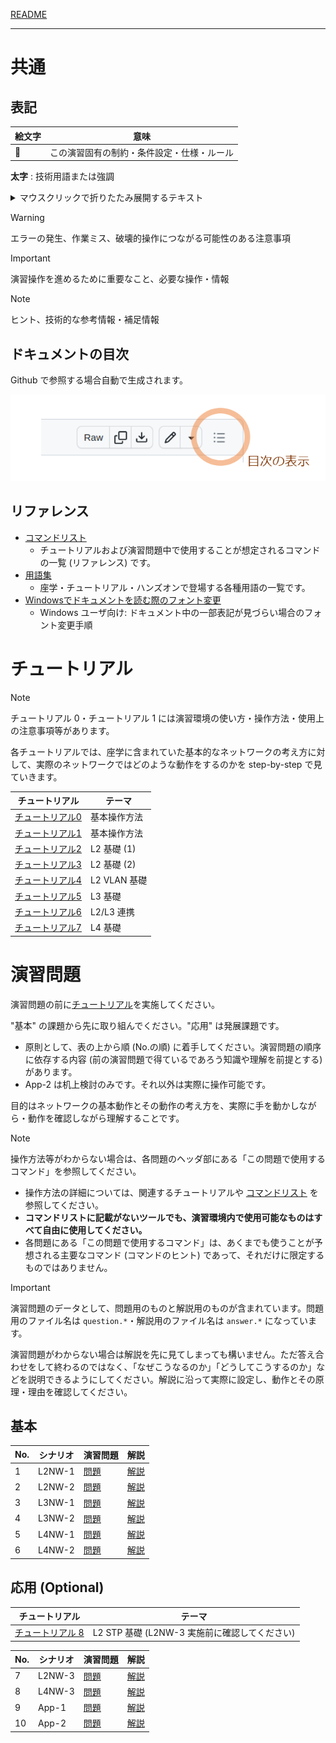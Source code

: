 [README](/README.md)

---

# 共通

## 表記

| 絵文字             | 意味     |
|--------------------|----------|
| :customs:          | この演習固有の制約・条件設定・仕様・ルール |

**太字** : 技術用語または強調

<details>

<summary>マウスクリックで折りたたみ展開するテキスト</summary>

折り畳まれています。マウスクリックで展開されます。

</details>

> [!WARNING]
> エラーの発生、作業ミス、破壊的操作につながる可能性のある注意事項

> [!IMPORTANT]
> 演習操作を進めるために重要なこと、必要な操作・情報

> [!NOTE]
> ヒント、技術的な参考情報・補足情報

## ドキュメントの目次

Github で参照する場合自動で生成されます。

![ToC icon](./common/toc-icon.png)

## リファレンス

* [コマンドリスト](./common/command_list.md)
  * チュートリアルおよび演習問題中で使用することが想定されるコマンドの一覧 (リファレンス) です。
* [用語集](./common/glossary.md)
  * 座学・チュートリアル・ハンズオンで登場する各種用語の一覧です。
* [Windowsでドキュメントを読む際のフォント変更](./common/windows_code_font.md)
  * Windows ユーザ向け: ドキュメント中の一部表記が見づらい場合のフォント変更手順

# チュートリアル

> [!NOTE]
> チュートリアル 0・チュートリアル 1 には演習環境の使い方・操作方法・使用上の注意事項等があります。

各チュートリアルでは、座学に含まれていた基本的なネットワークの考え方に対して、実際のネットワークではどのような動作をするのかを step-by-step で見ていきます。

| チュートリアル                             | テーマ |
|--------------------------------------------|--------|
| [チュートリアル0](./tutorial0/scenario.md) | 基本操作方法 |
| [チュートリアル1](./tutorial1/scenario.md) | 基本操作方法 |
| [チュートリアル2](./tutorial2/scenario.md) | L2 基礎 (1) |
| [チュートリアル3](./tutorial3/scenario.md) | L2 基礎 (2) |
| [チュートリアル4](./tutorial4/scenario.md) | L2 VLAN 基礎 |
| [チュートリアル5](./tutorial5/scenario.md) | L3 基礎 |
| [チュートリアル6](./tutorial6/scenario.md) | L2/L3 連携 |
| [チュートリアル7](./tutorial7/scenario.md) | L4 基礎 |

# 演習問題

演習問題の前に[チュートリアル](#チュートリアル)を実施してください。

"基本" の課題から先に取り組んでください。"応用" は発展課題です。

* 原則として、表の上から順 (No.の順) に着手してください。演習問題の順序に依存する内容 (前の演習問題で得ているであろう知識や理解を前提とする) があります。
* App-2 は机上検討のみです。それ以外は実際に操作可能です。

目的はネットワークの基本動作とその動作の考え方を、実際に手を動かしながら・動作を確認しながら理解することです。

> [!NOTE]
> 操作方法等がわからない場合は、各問題のヘッダ部にある「この問題で使用するコマンド」を参照してください。
> * 操作方法の詳細については、関連するチュートリアルや [コマンドリスト](./common/command_list.md) を参照してください。
> * **コマンドリストに記載がないツールでも、演習環境内で使用可能なものはすべて自由に使用してください。**
> * 各問題にある「この問題で使用するコマンド」は、あくまでも使うことが予想される主要なコマンド (コマンドのヒント) であって、それだけに限定するものではありません。

> [!IMPORTANT]
> 演習問題のデータとして、問題用のものと解説用のものが含まれています。問題用のファイル名は `question.*`・解説用のファイル名は `answer.*` になっています。

演習問題がわからない場合は解説を先に見てしまっても構いません。ただ答え合わせをして終わるのではなく、「なぜこうなるのか」「どうしてこうするのか」などを説明できるようにしてください。解説に沿って実際に設定し、動作とその原理・理由を確認してください。

## 基本

|No.| シナリオ | 演習問題                    | 解説                      |
|---|----------|-----------------------------|---------------------------|
| 1 | L2NW-1   | [問題](./l2nw1/question.md) | [解説](./l2nw1/answer.md) |
| 2 | L2NW-2   | [問題](./l2nw2/question.md) | [解説](./l2nw2/answer.md) |
| 3 | L3NW-1   | [問題](./l3nw1/question.md) | [解説](./l3nw1/answer.md) |
| 4 | L3NW-2   | [問題](./l3nw2/question.md) | [解説](./l3nw2/answer.md) |
| 5 | L4NW-1   | [問題](./l4nw1/question.md) | [解説](./l4nw1/answer.md) |
| 6 | L4NW-2   | [問題](./l4nw2/question.md) | [解説](./l4nw2/answer.md) |

## 応用 (Optional)

| チュートリアル                              | テーマ |
|---------------------------------------------|--------|
| [チュートリアル 8](./tutorial8/scenario.md) | L2 STP 基礎 (L2NW-3 実施前に確認してください) |

|No.| シナリオ | 演習問題                    | 解説                      |
|---|----------|-----------------------------|---------------------------|
| 7 | L2NW-3   | [問題](./l2nw3/question.md) | [解説](./l2nw3/answer.md) |
| 8 | L4NW-3   | [問題](./l4nw3/question.md) | [解説](./l4nw3/answer.md) |
| 9 | App-1    | [問題](./app1/question.md)  | [解説](./app1/answer.md)  |
|10 | App-2    | [問題](./app2/question.md)  | [解説](./app2/answer.md)  |

<!--
http://xahlee.info/comp/unicode_circled_numbers.html
⓿
❶ ❷ ❸ ❹ ❺ ❻ ❼ ❽ ❾ ❿
⓫ ⓬ ⓭ ⓮ ⓯ ⓰ ⓱ ⓲ ⓳ ⓴
-->
